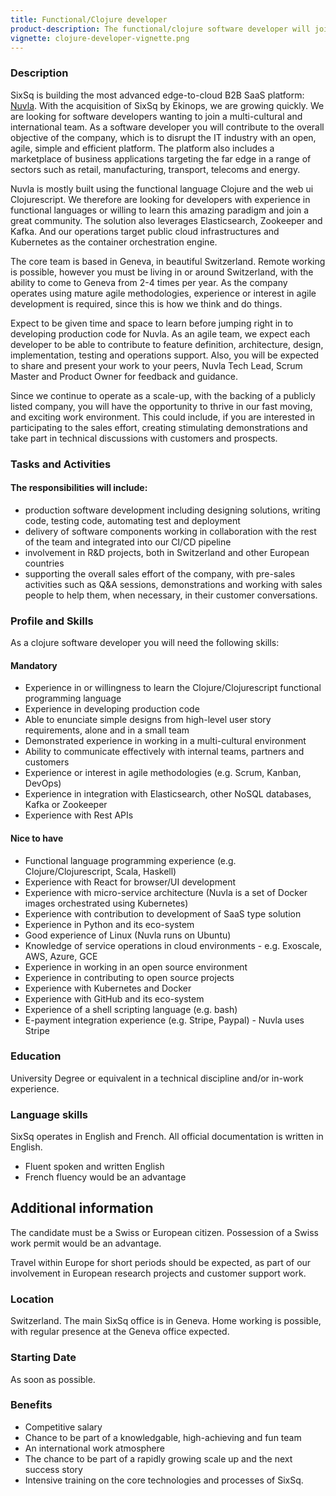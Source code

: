 ```yaml
---
title: Functional/Clojure developer
product-description: The functional/clojure software developer will join the dev team and contribute as a full stack clojure developer to the Nuvla B2B edge management platform, powering the Nuvla software solution.
vignette: clojure-developer-vignette.png
---
```


### Description

SixSq is building the most advanced edge-to-cloud B2B SaaS platform: [Nuvla](https://nuvla.io). With the acquisition of SixSq by Ekinops, we are growing quickly. We are looking for software developers wanting to join a multi-cultural and international team. As a software developer you will contribute to the overall objective of the company, which is to disrupt the IT industry with an open, agile, simple and efficient platform. The platform also includes a marketplace of business applications targeting the far edge in a range of sectors such as retail, manufacturing, transport, telecoms and energy.

Nuvla is mostly built using the functional language Clojure and the web ui Clojurescript. We therefore are looking for developers with experience in functional languages or willing to learn this amazing paradigm and join a great community. The solution also leverages Elasticsearch, Zookeeper and Kafka. And our operations target public cloud infrastructures and Kubernetes as the container orchestration engine.

The core team is based in Geneva, in beautiful Switzerland. Remote working is possible, however you must be living in or around Switzerland, with the ability to come to Geneva from 2-4 times per year. As the company operates using mature agile methodologies, experience or interest in agile development is required, since this is how we think and do things.

Expect to be given time and space to learn before jumping right in to developing production code for Nuvla. As an agile team, we expect each developer to be able to contribute to feature definition, architecture, design, implementation, testing and operations support. Also, you will be expected to share and present your work to your peers, Nuvla Tech Lead, Scrum Master and Product Owner for feedback and guidance.

Since we continue to operate as a scale-up, with the backing of a publicly listed company, you will have the opportunity to thrive in our fast moving, and exciting work environment. This could include, if you are interested in participating to the sales effort, creating stimulating demonstrations and take part in technical discussions with customers and prospects.


### Tasks and Activities

#### The responsibilities will include:

- production software development including designing solutions, writing code, testing code, automating test and deployment
- delivery of software components working in collaboration with the rest of the team and integrated into our CI/CD pipeline
- involvement in R&D projects, both in Switzerland and other European countries
- supporting the overall sales effort of the company, with pre-sales activities such as Q&A sessions, demonstrations and working with sales people to help them, when necessary, in their customer conversations.

### Profile and Skills

As a clojure software developer you will need the following skills:

#### Mandatory

- Experience in or willingness to learn the Clojure/Clojurescript functional programming language
- Experience in developing production code
- Able to enunciate simple designs from high-level user story requirements, alone and in a small team
- Demonstrated experience in working in a multi-cultural environment
- Ability to communicate effectively with internal teams, partners and customers
- Experience or interest in agile methodologies (e.g. Scrum, Kanban, DevOps)
- Experience in integration with Elasticsearch, other NoSQL databases, Kafka or Zookeeper
- Experience with Rest APIs

#### Nice to have

- Functional language programming experience (e.g. Clojure/Clojurescript, Scala, Haskell)
- Experience with React for browser/UI development
- Experience with micro-service architecture (Nuvla is a set of Docker images orchestrated using Kubernetes)
- Experience with contribution to development of SaaS type solution
- Experience in Python and its eco-system
- Good experience of Linux (Nuvla runs on Ubuntu)
- Knowledge of service operations in cloud environments - e.g. Exoscale, AWS, Azure, GCE
- Experience in working in an open source environment
- Experience in contributing to open source projects
- Experience with Kubernetes and Docker
- Experience with GitHub and its eco-system
- Experience of a shell scripting language (e.g. bash)
- E-payment integration experience (e.g. Stripe, Paypal) - Nuvla uses Stripe

### Education

University Degree or equivalent in a technical discipline and/or in-work experience.

### Language skills

SixSq operates in English and French. All official documentation is written in English.

- Fluent spoken and written English
- French fluency would be an advantage

## Additional information

The candidate must be a Swiss or European citizen. Possession of a Swiss work permit would be an advantage.

Travel within Europe for short periods should be expected, as part of our involvement in European research projects and customer support work.

### Location

Switzerland. The main SixSq office is in Geneva. Home working is possible, with regular presence at the Geneva office expected.

### Starting Date

As soon as possible.

### Benefits

- Competitive salary
- Chance to be part of a knowledgable, high-achieving and fun team
- An international work atmosphere
- The chance to be part of a rapidly growing scale up and the next success story
- Intensive training on the core technologies and processes of SixSq.
